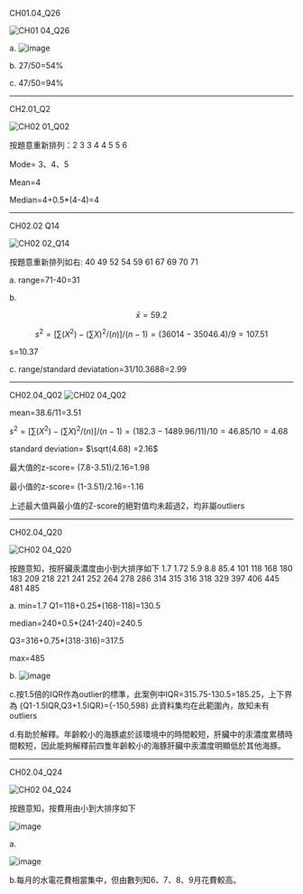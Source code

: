 CH01.04_Q26

![CH01 04_Q26](https://github.com/user-attachments/assets/2806627b-d746-4515-94fd-62310e45a5da)

a.
![image](https://github.com/user-attachments/assets/9a59c083-9fc1-4be6-915a-256f871d977a)


b. 27/50=54%

c. 47/50=94%

------

CH2.01_Q2

![CH02 01_Q02](https://github.com/user-attachments/assets/0d7042d0-0cb1-44d9-9411-77c7b6e53e03)

按題意重新排列：2 3 3 4 4 5 5 6

Mode= 3、4、5

Mean=4

Median=4+0.5*(4-4)=4

-----

CH02.02 Q14

![CH02 02_Q14](https://github.com/user-attachments/assets/661a4886-af3e-464b-829b-ae0fea501dc3)

按題意重新排列如右: 40 49 52 54 59 61 67 69 70 71

a. range=71-40=31

b.

$$\bar{x}=59.2$$

$$s^2=[\sum(X^2)-(\sum X)^2/(n)]/(n-1)=(36014-35046.4)/9=107.51$$

s=10.37

c. range/standard deviatation=31/10.3688=2.99


----


CH02.04_Q02
![CH02 04_Q02](https://github.com/user-attachments/assets/4fafce88-cb91-4c33-9349-d90c6289f762)

mean=38.6/11=3.51

$s^2=[\sum(X^2)-(\sum X)^2/(n)]/(n-1)=(182.3-1489.96/11)/10=46.85/10=4.68$

standard deviation=
$\sqrt(4.68) =2.16$

最大值的z-score= (7.8-3.51)/2.16=1.98

最小值的z-score= (1-3.51)/2.16=-1.16

上述最大值與最小值的Z-score的絕對值均未超過2，均非屬outliers



----

CH02.04_Q20

![CH02 04_Q20](https://github.com/user-attachments/assets/5c99be98-597e-43c7-8c10-189f1e8a6656)

按題意知，按肝臟汞濃度由小到大排序如下
1.7
1.72
5.9
8.8
85.4
101
118
168
180
183
209
218
221
241
252
264
278
286
314
315
316
318
329
397
406
445
481
485


a.
min=1.7
Q1=118+0.25*(168-118)=130.5

median=240+0.5*(241-240)=240.5

Q3=316+0.75*(318-316)=317.5

max=485

b.
![image](https://github.com/user-attachments/assets/44f6fe4d-1198-4372-a181-a5edc0d6a75e)



c.按1.5倍的IQR作為outlier的標準，此案例中IQR=315.75-130.5=185.25，上下界為 {Q1-1.5IQR,Q3+1.5IQR}={-150,598}
此資料集均在此範圍內，故知未有outliers

d.有助於解釋。年齡較小的海豚處於該環境中的時間較短，肝臟中的汞濃度累積時間較短，因此能夠解釋前四隻年齡較小的海豚肝臟中汞濃度明顯低於其他海豚。


-----

CH02.04_Q24

![CH02 04_Q24](https://github.com/user-attachments/assets/714fc556-c246-4e5c-9e1f-e67b0d5ced14)

按題意知，按費用由小到大排序如下

![image](https://github.com/user-attachments/assets/89d5e569-46c6-433d-92a3-ffb52ef6e636)

a.

![image](https://github.com/user-attachments/assets/8f1e461f-725f-46e1-994a-dcc2832d1376)



b.每月的水電花費相當集中，但由數列知6、7、8、9月花費較高。






